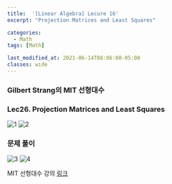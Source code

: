 ```yaml
---
title:  '[Linear Algebra] Lecure 16'
excerpt: "Projection Matrices and Least Squares"

categories:
  - Math
tags: [Math]

last_modified_at: 2021-06-14T08:06:00-05:00
classes: wide
---
```

### Gilbert Strang의 MIT 선형대수
### Lec26. Projection Matrices and Least Squares

![1](https://user-images.githubusercontent.com/53431568/122235356-990e6200-cef8-11eb-9523-e7633ef41e18.jpg)
![2](https://user-images.githubusercontent.com/53431568/122235360-990e6200-cef8-11eb-83b0-cb9c35acb736.jpg)

### 문제 풀이

![3](https://user-images.githubusercontent.com/53431568/122235348-97449e80-cef8-11eb-84ae-ced6ecb9bb3c.jpg)
![4](https://user-images.githubusercontent.com/53431568/122235352-9875cb80-cef8-11eb-90a0-7d0ab8f90b06.jpg)

MIT 선형대수 강의 [링크](https://ocw.mit.edu/courses/mathematics/18-06sc-linear-algebra-fall-2011/resource-index/)
